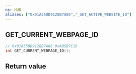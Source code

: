 ```yaml
---
ns: HUD
aliases: ["0x01A358D9128B7A86","_GET_ACTIVE_WEBSITE_ID"]
---
```

## GET_CURRENT_WEBPAGE_ID

```c
// 0x01A358D9128B7A86 0xAB5B7C18
int GET_CURRENT_WEBPAGE_ID();
```

## Return value
